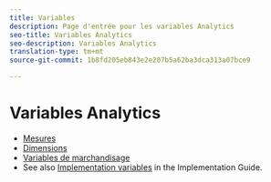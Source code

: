 ```yaml
---
title: Variables
description: Page d'entrée pour les variables Analytics
seo-title: Variables Analytics
seo-description: Variables Analytics
translation-type: tm+mt
source-git-commit: 1b8fd205eb843e2e207b5a62ba3dca313a07bce9

---
```



# Variables Analytics

* [Mesures](/help/components/c-variables/c-metrics/metricslist.md)
* [Dimensions](/help/components/c-variables/dimensionslist/dimension-compatibility.md)
* [Variables de marchandisage](/help/components/c-variables/c-merch-variables/var-merchandising.md)
* See also [Implementation variables](/help/implement/js-implementation/c-variables/evars-events.md) in the Implementation Guide.

